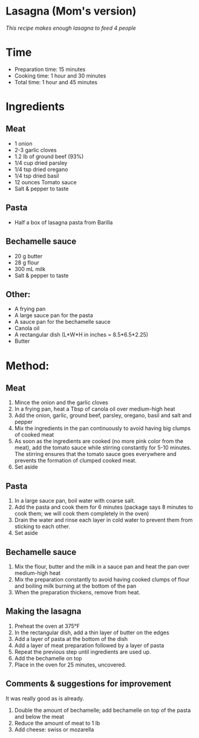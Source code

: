 Lasagna (Mom's version)
===============================
*This recipe makes enough lasagna to feed 4 people*
  
# Time
- Preparation time: 15 minutes
- Cooking time: 1 hour and 30 minutes
- Total time: 1 hour and 45 minutes

# Ingredients
## Meat
- 1 onion
- 2-3 garlic cloves
- 1.2 lb of ground beef (93%)
- 1/4 cup dried parsley
- 1/4 tsp dried oregano
- 1/4 tsp dried basil
- 12 ounces Tomato sauce
- Salt & pepper to taste

## Pasta
- Half a box of lasagna pasta from Barilla

## Bechamelle sauce
- 20 g butter
- 28 g flour
- 300 mL milk
- Salt & pepper to taste

## Other:
- A frying pan
- A large sauce pan for the pasta
- A sauce pan for the bechamelle sauce
- Canola oil
- A rectangular dish (L\*W\*H in inches = 8.5\*6.5\*2.25)
- Butter

# Method:
## Meat
1. Mince the onion and the garlic cloves
2. In a frying pan, heat a Tbsp of canola oil over medium-high heat
3. Add the onion, garlic, ground beef, parsley, oregano, basil and salt and pepper
4. Mix the ingredients in the pan continuously to avoid having big clumps of cooked meat
5. As soon as the ingredients are cooked (no more pink color from the meat), add the tomato sauce while stirring constantly for 5-10 minutes. The stirring ensures that the tomato sauce goes everywhere and prevents the formation of clumped cooked meat.
6. Set aside

## Pasta
1. In a large sauce pan, boil water with coarse salt.
2. Add the pasta and cook them for 6 minutes (package says 8 minutes to cook them; we will cook them completely in the oven)
3. Drain the water and rinse each layer in cold water to prevent them from sticking to each other.
4. Set aside

## Bechamelle sauce
1. Mix the flour, butter and the milk in a sauce pan and heat the pan over medium-high heat
2. Mix the preparation constantly to avoid having cooked clumps of flour and boiling milk burning at the bottom of the pan
3. When the preparation thickens, remove from heat.

## Making the lasagna
1. Preheat the oven at 375&deg;F
2. In the rectangular dish, add a thin layer of butter on the edges
3. Add a layer of pasta at the bottom of the dish
4. Add a layer of meat preparation followed by a layer of pasta
5. Repeat the previous step until ingredients are used up. 
6. Add the bechamelle on top
7. Place in the oven for 25 minutes, uncovered.

## Comments & suggestions for improvement
It was really good as is already.

1. Double the amount of bechamelle; add bechamelle on top of the pasta and below the meat
2. Reduce the amount of meat to 1 lb
2. Add cheese: swiss or mozarella


